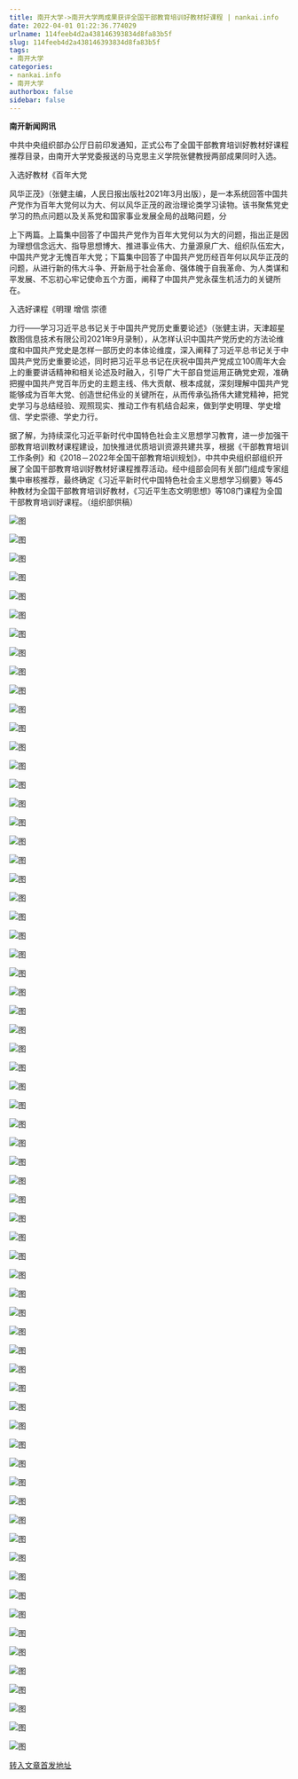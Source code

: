 ```yaml
---
title: 南开大学->南开大学两成果获评全国干部教育培训好教材好课程 | nankai.info
date: 2022-04-01 01:22:36.774029
urlname: 114feeb4d2a438146393834d8fa83b5f
slug: 114feeb4d2a438146393834d8fa83b5f
tags: 
- 南开大学
categories:
- nankai.info
- 南开大学
authorbox: false
sidebar: false
---
```

**南开新闻网讯**

中共中央组织部办公厅日前印发通知，正式公布了全国干部教育培训好教材好课程推荐目录，由南开大学党委报送的马克思主义学院张健教授两部成果同时入选。

入选好教材《百年大党

风华正茂》（张健主编，人民日报出版社2021年3月出版），是一本系统回答中国共产党作为百年大党何以为大、何以风华正茂的政治理论类学习读物。该书聚焦党史学习的热点问题以及关系党和国家事业发展全局的战略问题，分
<!--more-->
上下两篇。上篇集中回答了中国共产党作为百年大党何以为大的问题，指出正是因为理想信念远大、指导思想博大、推进事业伟大、力量源泉广大、组织队伍宏大，中国共产党才无愧百年大党；下篇集中回答了中国共产党历经百年何以风华正茂的问题，从进行新的伟大斗争、开新局于社会革命、强体魄于自我革命、为人类谋和平发展、不忘初心牢记使命五个方面，阐释了中国共产党永葆生机活力的关键所在。

入选好课程《明理 增信 崇德

力行——学习习近平总书记关于中国共产党历史重要论述》（张健主讲，天津超星数图信息技术有限公司2021年9月录制），从怎样认识中国共产党历史的方法论维度和中国共产党史是怎样一部历史的本体论维度，深入阐释了习近平总书记关于中国共产党历史重要论述，同时把习近平总书记在庆祝中国共产党成立100周年大会上的重要讲话精神和相关论述及时融入，引导广大干部自觉运用正确党史观，准确把握中国共产党百年历史的主题主线、伟大贡献、根本成就，深刻理解中国共产党能够成为百年大党、创造世纪伟业的关键所在，从而传承弘扬伟大建党精神，把党史学习与总结经验、观照现实、推动工作有机结合起来，做到学史明理、学史增信、学史崇德、学史力行。

据了解，为持续深化习近平新时代中国特色社会主义思想学习教育，进一步加强干部教育培训教材课程建设，加快推进优质培训资源共建共享，根据《干部教育培训工作条例》和《2018－2022年全国干部教育培训规划》，中共中央组织部组织开展了全国干部教育培训好教材好课程推荐活动。经中组部会同有关部门组成专家组集中审核推荐，最终确定《习近平新时代中国特色社会主义思想学习纲要》等45种教材为全国干部教育培训好教材，《习近平生态文明思想》等108门课程为全国干部教育培训好课程。（组织部供稿）

![图](http://news.nankai.edu.cn/ywsd/system/2022/03/30/g)

![图](http://news.nankai.edu.cn/ywsd/system/2022/03/30/p)

![图](http://news.nankai.edu.cn/ywsd/system/2022/03/30/j)

![图](http://news.nankai.edu.cn/ywsd/system/2022/03/30/)

![图](http://news.nankai.edu.cn/ywsd/system/2022/03/30/b)

![图](http://news.nankai.edu.cn/ywsd/system/2022/03/30/1)

![图](http://news.nankai.edu.cn/ywsd/system/2022/03/30/5)

![图](http://news.nankai.edu.cn/ywsd/system/2022/03/30/e)

![图](http://news.nankai.edu.cn/ywsd/system/2022/03/30/e)

![图](http://news.nankai.edu.cn/ywsd/system/2022/03/30/3)

![图](http://news.nankai.edu.cn/ywsd/system/2022/03/30/4)

![图](http://news.nankai.edu.cn/ywsd/system/2022/03/30/1)

![图](http://news.nankai.edu.cn/ywsd/system/2022/03/30/_)

![图](http://news.nankai.edu.cn/ywsd/system/2022/03/30/2)

![图](http://news.nankai.edu.cn/ywsd/system/2022/03/30/6)

![图](http://news.nankai.edu.cn/ywsd/system/2022/03/30/2)

![图](http://news.nankai.edu.cn/ywsd/system/2022/03/30/5)

![图](http://news.nankai.edu.cn/ywsd/system/2022/03/30/4)

![图](http://news.nankai.edu.cn/ywsd/system/2022/03/30/0)

![图](http://news.nankai.edu.cn/ywsd/system/2022/03/30/0)

![图](http://news.nankai.edu.cn/ywsd/system/2022/03/30/0)

![图](http://news.nankai.edu.cn/ywsd/system/2022/03/30/3)

![图](http://news.nankai.edu.cn/ywsd/system/2022/03/30/0)

![图](http://news.nankai.edu.cn/ywsd/system/2022/03/30/0)

![图](http://news.nankai.edu.cn/)

![图](http://news.nankai.edu.cn/ywsd/system/2022/03/30/2)

![图](http://news.nankai.edu.cn/ywsd/system/2022/03/30/5)

![图](http://news.nankai.edu.cn/ywsd/system/2022/03/30/4)

![图](http://news.nankai.edu.cn/)

![图](http://news.nankai.edu.cn/ywsd/system/2022/03/30/0)

![图](http://news.nankai.edu.cn/ywsd/system/2022/03/30/0)

![图](http://news.nankai.edu.cn/ywsd/system/2022/03/30/0)

![图](http://news.nankai.edu.cn/)

![图](http://news.nankai.edu.cn/ywsd/system/2022/03/30/3)

![图](http://news.nankai.edu.cn/ywsd/system/2022/03/30/0)

![图](http://news.nankai.edu.cn/ywsd/system/2022/03/30/0)

![图](http://news.nankai.edu.cn/)

![图](http://news.nankai.edu.cn/ywsd/system/2022/03/30/c)

![图](http://news.nankai.edu.cn/ywsd/system/2022/03/30/i)

![图](http://news.nankai.edu.cn/ywsd/system/2022/03/30/p)

![图](http://news.nankai.edu.cn/)

![图](http://news.nankai.edu.cn/ywsd/system/2022/03/30/n)

![图](http://news.nankai.edu.cn/ywsd/system/2022/03/30/c)

![图](http://news.nankai.edu.cn/ywsd/system/2022/03/30/)

![图](http://news.nankai.edu.cn/ywsd/system/2022/03/30/u)

![图](http://news.nankai.edu.cn/ywsd/system/2022/03/30/d)

![图](http://news.nankai.edu.cn/ywsd/system/2022/03/30/e)

![图](http://news.nankai.edu.cn/ywsd/system/2022/03/30/)

![图](http://news.nankai.edu.cn/ywsd/system/2022/03/30/i)

![图](http://news.nankai.edu.cn/ywsd/system/2022/03/30/a)

![图](http://news.nankai.edu.cn/ywsd/system/2022/03/30/k)

![图](http://news.nankai.edu.cn/ywsd/system/2022/03/30/n)

![图](http://news.nankai.edu.cn/ywsd/system/2022/03/30/a)

![图](http://news.nankai.edu.cn/ywsd/system/2022/03/30/n)

![图](http://news.nankai.edu.cn/ywsd/system/2022/03/30/)

![图](http://news.nankai.edu.cn/ywsd/system/2022/03/30/s)

![图](http://news.nankai.edu.cn/ywsd/system/2022/03/30/w)

![图](http://news.nankai.edu.cn/ywsd/system/2022/03/30/e)

![图](http://news.nankai.edu.cn/ywsd/system/2022/03/30/n)

![图](http://news.nankai.edu.cn/)

![图](http://news.nankai.edu.cn/)

![图](http://news.nankai.edu.cn/ywsd/system/2022/03/30/:)

![图](http://news.nankai.edu.cn/ywsd/system/2022/03/30/p)

![图](http://news.nankai.edu.cn/ywsd/system/2022/03/30/t)

![图](http://news.nankai.edu.cn/ywsd/system/2022/03/30/t)

![图](http://news.nankai.edu.cn/ywsd/system/2022/03/30/h)

[转入文章首发地址](http://news.nankai.edu.cn/ywsd/system/2022/03/30/030050745.shtml)